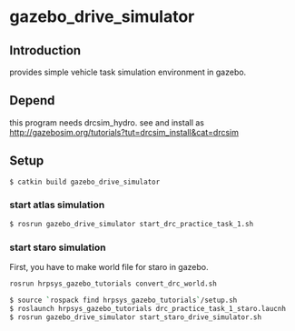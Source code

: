 # gazebo_drive_simulator

## Introduction
provides simple vehicle task simulation environment in gazebo.

## Depend
this program needs drcsim_hydro.
see and install as http://gazebosim.org/tutorials?tut=drcsim_install&cat=drcsim

## Setup
```bash
$ catkin build gazebo_drive_simulator
```
### start atlas simulation
```bash
$ rosrun gazebo_drive_simulator start_drc_practice_task_1.sh
```

### start staro simulation
First, you have to make world file for staro in gazebo.
```bash
rosrun hrpsys_gazebo_tutorials convert_drc_world.sh
```

```bash
$ source `rospack find hrpsys_gazebo_tutorials`/setup.sh
$ roslaunch hrpsys_gazebo_tutorials drc_practice_task_1_staro.laucnh
$ rosrun gazebo_drive_simulator start_staro_drive_simulator.sh
```